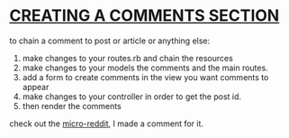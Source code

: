 # [CREATING A COMMENTS SECTION](https://dev.to/jamgar/how-to-create-a-comment-and-reply-system-in-ruby-on-rails-10ld)

to chain a comment to post or article or anything else:

1. make changes to your routes.rb and chain the resources
2. make changes to your models the comments and the main routes.
3. add a form to create comments in the view you want comments to appear
4. make changes to your controller in order to get the post id.
5. then render the comments

check out the [micro-reddit](../micro-reddit/), I made a comment for it.
